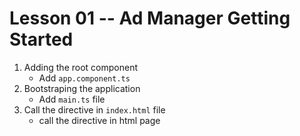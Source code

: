 # Lesson 01 -- Ad Manager Getting Started 
1.   Adding the root component
     * Add `app.component.ts`
2. Bootstraping the application
     * Add `main.ts` file
3. Call the directive in `index.html` file
     * call the directive in html page
